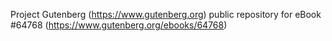 Project Gutenberg (https://www.gutenberg.org) public repository for
eBook #64768 (https://www.gutenberg.org/ebooks/64768)
